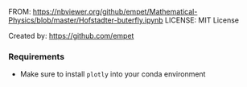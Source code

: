 FROM: https://nbviewer.org/github/empet/Mathematical-Physics/blob/master/Hofstadter-buterfly.ipynb
LICENSE: MIT License

Created by: https://github.com/empet

### Requirements

  - Make sure to install `plotly` into your conda environment
